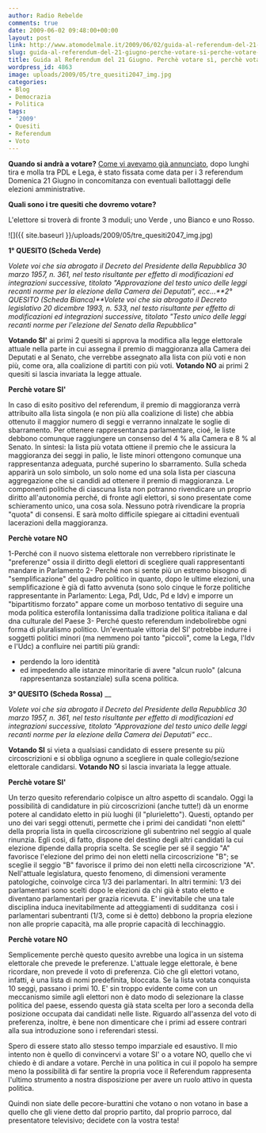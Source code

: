 ```yaml
---
author: Radio Rebelde
comments: true
date: 2009-06-02 09:48:00+00:00
layout: post
link: http://www.atomodelmale.it/2009/06/02/guida-al-referendum-del-21-giugno-perche-votare-si-perche-votare-no/
slug: guida-al-referendum-del-21-giugno-perche-votare-si-perche-votare-no
title: Guida al Referendum del 21 Giugno. Perchè votare sì, perchè votare no.
wordpress_id: 4863
image: uploads/2009/05/tre_quesiti2047_img.jpg
categories:
- Blog
- Democrazia
- Politica
tags:
- '2009'
- Quesiti
- Referendum
- Voto
---
```


**Quando si andrà a votare?**
[Come vi avevamo già annunciato](/2009/04/11/election-day-la-spina-del-fianco-del-premier-berlusconi.html), dopo lunghi tira e molla tra PDL e Lega,  è stato fissata come data per i 3 referendum Domenica 21 Giugno in concomitanza con eventuali ballottaggi delle elezioni amministrative.

**Quali sono i tre quesiti che dovremo votare?**

L'elettore si troverà di fronte 3 moduli; uno Verde , uno Bianco e uno Rosso.

![]({{ site.baseurl }}/uploads/2009/05/tre_quesiti2047_img.jpg)

**1° QUESITO (Scheda Verde)**

_Volete voi che sia abrogato il Decreto del Presidente della Repubblica 30 marzo 1957, n. 361, nel testo risultante per effetto di modificazioni ed integrazioni successive, titolato "Approvazione del testo unico delle leggi recanti norme per la elezione della Camera dei Deputati", ecc...**2° QUESITO (Scheda Bianca)**Volete voi che sia abrogato il Decreto legislativo 20 dicembre 1993, n. 533, nel testo risultante per effetto di modificazioni ed integrazioni successive, titolato "Testo unico delle leggi recanti norme per l'elezione del Senato della Repubblica"_

**Votando SI'** ai primi 2 quesiti si approva la modifica alla legge elettorale attuale nella parte in cui assegna il premio di maggioranza alla Camera dei Deputati e al Senato, che verrebbe assegnato alla lista con più voti e non più, come ora, alla coalizione di partiti con più voti.
**Votando NO** ai primi 2 quesiti si lascia invariata la legge attuale.

**Perchè votare SI'**

In caso di esito positivo del referendum, il premio di maggioranza verrà attribuito alla lista singola (e non più alla coalizione di liste) che abbia ottenuto il maggior numero di seggi e verranno innalzate le soglie di sbarramento. Per ottenere rappresentanza parlamentare, cioé, le liste debbono comunque raggiungere un consenso del 4 % alla Camera e 8 % al Senato.
In sintesi: la lista più votata ottiene il premio che le assicura la maggioranza dei seggi in palio, le liste minori ottengono comunque una rappresentanza adeguata, purché superino lo sbarramento.
Sulla scheda apparirà un solo simbolo, un solo nome ed una sola lista per ciascuna aggregazione che si candidi ad ottenere il premio di maggioranza. Le componenti politiche di ciascuna lista non potranno rivendicare un proprio diritto all'autonomia perché, di fronte agli elettori, si sono presentate come schieramento unico, una cosa sola. Nessuno potrà rivendicare la propria "quota" di consensi. E sarà molto difficile spiegare ai cittadini eventuali lacerazioni della maggioranza.

**Perchè votare NO**

1-Perché con il nuovo sistema elettorale non verrebbero ripristinate le "preferenze" ossia il diritto degli elettori di scegliere quali rappresentanti mandare in Parlamento
2- Perché non si sente più un estremo bisogno di "semplificazione" del quadro politico in quanto, dopo le ultime elezioni, una semplificazione è già di fatto avvenuta (sono solo cinque le forze politiche rappresentante in Parlamento: Lega, Pdl, Udc, Pd e Idv) e imporre un "bipartitismo forzato" appare come un morboso tentativo di seguire una moda politica esterofila lontanissima dalla tradizione politica italiana e dal dna culturale del Paese
3- Perché questo referendum indebolirebbe ogni forma di pluralismo politico.
Un'eventuale vittoria del SI' potrebbe indurre i soggetti politici minori (ma nemmeno poi tanto "piccoli", come la Lega, l'Idv e l'Udc) a confluire nei partiti più grandi:
- perdendo la loro identità
- ed impedendo alle istanze minoritarie di avere "alcun ruolo" (alcuna rappresentanza sostanziale) sulla scena politica.

**3° QUESITO (Scheda Rossa)**
__

_Volete voi che sia abrogato il Decreto del Presidente della Repubblica 30 marzo 1957, n. 361, nel testo risultante per effetto di modificazioni ed integrazioni successive, titolato "Approvazione del testo unico delle leggi recanti norme per la elezione della Camera dei Deputati" ecc.._

**Votando SI** si vieta a qualsiasi candidato di essere presente su più circoscrizioni e si obbliga ognuno a scegliere in quale collegio/sezione elettorale candidarsi.
**Votando NO** si lascia invariata la legge attuale.

**Perchè votare SI'**

Un terzo quesito referendario colpisce un altro aspetto di scandalo. Oggi la possibilità di candidature in più circoscrizioni (anche tutte!) dà un enorme potere al candidato eletto in più luoghi (il "plurieletto"). Questi, optando per uno dei vari seggi ottenuti, permette che i primi dei candidati "non eletti" della propria lista in quella circoscrizione gli subentrino nel seggio al quale rinunzia. Egli così, di fatto, dispone del destino degli altri candidati la cui elezione dipende dalla propria scelta. Se sceglie per sé il seggio "A" favorisce l'elezione del primo dei non eletti nella circoscrizione "B"; se sceglie il seggio "B" favorisce il primo dei non eletti nella circoscrizione "A". Nell'attuale legislatura, questo fenomeno, di dimensioni veramente patologiche, coinvolge circa 1/3 dei parlamentari. In altri termini: 1/3 dei parlamentari sono scelti dopo le elezioni da chi già è stato eletto e diventano parlamentari per grazia ricevuta. E' inevitabile che una tale disciplina induca inevitabilmente ad atteggiamenti di sudditanza  così i parlamentari subentranti (1/3, come si è detto) debbono la propria elezione non alle proprie capacità, ma alle proprie capacità di lecchinaggio.

**Perchè votare NO**

Semplicemente perchè questo quesito avrebbe una logica in un sistema elettorale che prevede le preferenze.
L'attuale legge elettorale, è bene ricordare, non prevede il voto di preferenza. Ciò che gli elettori votano, infatti, è una lista di nomi predefinita, bloccata. Se la lista votata conquista 10 seggi, passano i primi 10.
E' sin troppo evidente come con un meccanismo simile agli elettori non è dato modo di selezionare la classe politica del paese, essendo questa già stata scelta per loro a seconda della posizione occupata dai candidati nelle liste.
Riguardo all'assenza del voto di preferenza, inoltre, è bene non dimenticare che i primi ad essere contrari alla sua introduzione sono i referendari stessi.

Spero di essere stato allo stesso tempo imparziale ed esaustivo. Il mio intento non è quello di convincervi a votare SI' o a votare NO, quello che vi chiedo è di andare a votare. Perchè in una politica in cui il popolo ha sempre meno la possibilità di far sentire la propria voce il Referendum rappresenta l'ultimo strumento a nostra disposizione per avere un ruolo attivo in questa politica.

Quindi non siate delle pecore-burattini che votano o non votano in base a quello che gli viene detto dal proprio partito, dal proprio parroco, dal presentatore televisivo; decidete con la vostra testa!

